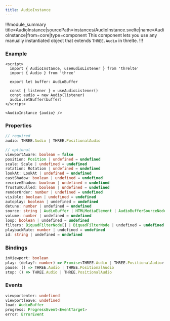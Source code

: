 ```yaml
---
title: AudioInstance
---
```


!!!module_summary title=AudioInstance|sourcePath=instances/AudioInstance.svelte|name=AudioInstance|from=core|type=component
This component lets you use any manually instantiated object that extends `THREE.Audio` in threlte.
!!!

### Example <!-- omit in toc -->

```svelte
<script>
  import { AudioInstance, useAudioListener } from 'threlte'
  import { Audio } from 'three'

  export let buffer: AudioBuffer

  const { listener } = useAudioListener()
  const audio = new Audio(listener)
  audio.setBuffer(buffer)
</script>

<AudioInstance {audio} />
```

### Properties <!-- omit in toc -->

```ts
// required
audio: THREE.Audio | THREE.PositionalAudio

// optional
viewportAware: boolean = false
position: Position | undefined = undefined
scale: Scale | undefined = undefined
rotation: Rotation | undefined = undefined
lookAt: LookAt | undefined = undefined
castShadow: boolean | undefined = undefined
receiveShadow: boolean | undefined = undefined
frustumCulled: boolean | undefined = undefined
renderOrder: number | undefined = undefined
visible: boolean | undefined = undefined
autoplay: boolean | undefined = undefined
detune: number | undefined = undefined
source: string | AudioBuffer | HTMLMediaElement | AudioBufferSourceNode | MediaStream | undefined = undefined
volume: number | undefined = undefined
loop: boolean | undefined = undefined
filters: BiquadFilterNode[] | BiquadFilterNode | undefined = undefined
playbackRate: number | undefined = undefined
id: string | undefined = undefined
```

### Bindings <!-- omit in toc -->

```ts
inViewport: boolean
play: (delay?: number) => Promise<THREE.Audio | THREE.PositionalAudio>
pause: () => THREE.Audio | THREE.PositionalAudio
stop: () => THREE.Audio | THREE.PositionalAudio
```

### Events <!-- omit in toc -->

```ts
viewportenter: undefined
viewportleave: undefined
load: AudioBuffer
progress: ProgressEvent<EventTarget>
error: ErrorEvent
```
